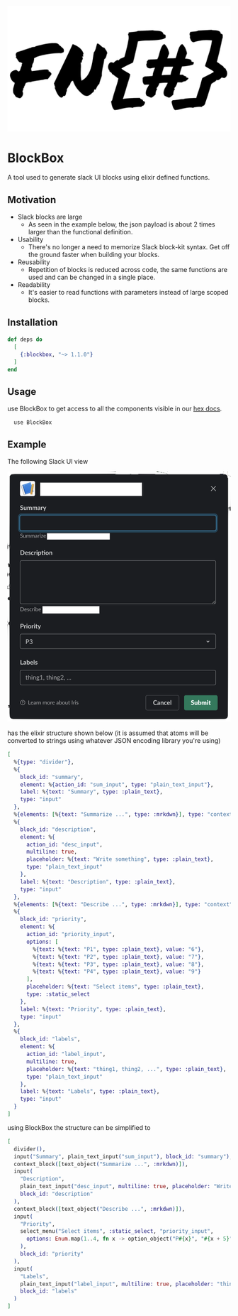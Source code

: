 <!-- ![alt example block creation](https://raw.githubusercontent.com/azohra/BlockBox/master/images/shit_bricks.png) -->

<p align="center">
  <img src="images/stroke_shit_bricks.png" width="600" alt="logo">
</p>


# BlockBox

A tool used to generate slack UI blocks using elixir defined functions.

## Motivation

* Slack blocks are large
  - As seen in the example below, the json payload is about 2 times larger than the functional definition.
* Usability
  - There's no longer a need to memorize Slack block-kit syntax. Get off the ground faster when building your blocks.
* Reusability
  - Repetition of blocks is reduced across code, the same functions are used and can be changed in a single place.
* Readability
  - It's easier to read functions with parameters instead of large scoped blocks.

## Installation

```elixir
def deps do
  [
    {:blockbox, "~> 1.1.0"}
  ]
end
```

## Usage
use BlockBox to get access to all the components visible in our [hex docs](https://hex.pm/packages/blockbox).
```
  use BlockBox
```

## Example

The following Slack UI view

<!-- ![alt example block creation](https://raw.githubusercontent.com/azohra/BlockBox/master/images/demo.png) -->
<img src="images/demo.png" width="600" alt="example view">

has the elixir structure shown below (it is assumed that atoms will be converted to strings using whatever JSON encoding library you're using)

```elixir
[
  %{type: "divider"},
  %{
    block_id: "summary",
    element: %{action_id: "sum_input", type: "plain_text_input"},
    label: %{text: "Summary", type: :plain_text},
    type: "input"
  },
  %{elements: [%{text: "Summarize ...", type: :mrkdwn}], type: "context"},
  %{
    block_id: "description",
    element: %{
      action_id: "desc_input",
      multiline: true,
      placeholder: %{text: "Write something", type: :plain_text},
      type: "plain_text_input"
    },
    label: %{text: "Description", type: :plain_text},
    type: "input"
  },
  %{elements: [%{text: "Describe ...", type: :mrkdwn}], type: "context"},
  %{
    block_id: "priority",
    element: %{
      action_id: "priority_input",
      options: [
        %{text: %{text: "P1", type: :plain_text}, value: "6"},
        %{text: %{text: "P2", type: :plain_text}, value: "7"},
        %{text: %{text: "P3", type: :plain_text}, value: "8"},
        %{text: %{text: "P4", type: :plain_text}, value: "9"}
      ],
      placeholder: %{text: "Select items", type: :plain_text},
      type: :static_select
    },
    label: %{text: "Priority", type: :plain_text},
    type: "input"
  },
  %{
    block_id: "labels",
    element: %{
      action_id: "label_input",
      multiline: true,
      placeholder: %{text: "thing1, thing2, ...", type: :plain_text},
      type: "plain_text_input"
    },
    label: %{text: "Labels", type: :plain_text},
    type: "input"
  }
]
```

using BlockBox the structure can be simplified to 

```elixir
[
  divider(),
  input("Summary", plain_text_input("sum_input"), block_id: "summary"),
  context_block([text_object("Summarize ...", :mrkdwn)]),
  input(
    "Description",
    plain_text_input("desc_input", multiline: true, placeholder: "Write something"),
    block_id: "description"
  ),
  context_block([text_object("Describe ...", :mrkdwn)]),
  input(
    "Priority",
    select_menu("Select items", :static_select, "priority_input",
      options: Enum.map(1..4, fn x -> option_object("P#{x}", "#{x + 5}") end)
    ),
    block_id: "priority"
  ),
  input(
    "Labels",
    plain_text_input("label_input", multiline: true, placeholder: "thing1, thing2, ..."),
    block_id: "labels"
  )
]
```
